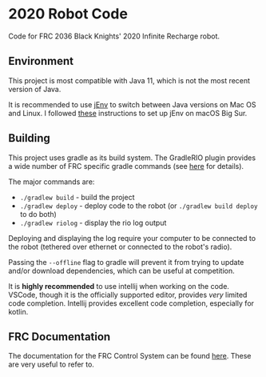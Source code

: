 # 2020 Robot Code

Code for FRC 2036 Black Knights' 2020 Infinite Recharge robot.

## Environment
This project is most compatible with Java 11, which is
not the most recent version of Java. 

It is 
recommended to use [jEnv](https://github.com/jenv/jenv)
to switch between Java versions on Mac OS and Linux.
I followed [these](https://chamikakasun.medium.com/how-to-manage-multiple-java-version-in-macos-e5421345f6d0)
instructions to set up jEnv on macOS Big Sur.

## Building

This project uses gradle as its build system. The GradleRIO plugin provides a wide number of FRC specific gradle commands (see [here](https://github.com/wpilibsuite/GradleRIO) for details).

The major commands are:
-	`./gradlew build` - build the project
-	`./gradlew deploy` - deploy code to the robot (or `./gradlew build deploy` to do both)
-	`./gradlew riolog` - display the rio log output

Deploying and displaying the log require your computer to be connected to the robot (tethered over ethernet or connected to the robot's radio).

Passing the `--offline` flag to gradle will prevent it from trying to update and/or download dependencies, which can be useful at competition.

It is **highly recommended** to use intellij when working on the code. VSCode, though it is the officially supported editor, provides *very* limited code completion. Intellij provides excellent code completion, especially for kotlin.

## FRC Documentation
The documentation for the FRC Control System can be found [here](https://docs.wpilib.org/en/latest/). These are very useful to refer to.